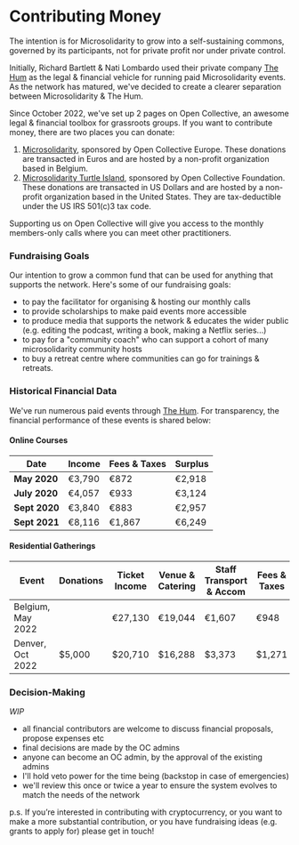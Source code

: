 # Contributing Money

The intention is for Microsolidarity to grow into a self-sustaining commons, governed by its participants, not for private profit nor under private control.

Initially, Richard Bartlett & Nati Lombardo used their private company [The Hum](http://thehum.org) as the legal & financial vehicle for running paid Microsolidarity events. As the network has matured, we've decided to create a clearer separation between Microsolidarity & The Hum.&#x20;

Since October 2022, we've set up 2 pages on Open Collective, an awesome legal & financial toolbox for grassroots groups. If you want to contribute money, there are two places you can donate:

1. [ Microsolidarity](https://opencollective.com/microsolidarity), sponsored by Open Collective Europe. These donations are transacted in Euros and are hosted by a non-profit organization based in Belgium.&#x20;
2. [Microsolidarity Turtle Island](https://opencollective.com/microsolidarity-turtle-island), sponsored by Open Collective Foundation. These donations are transacted in US Dollars and are hosted by a non-profit organization based in the United States. They are tax-deductible under the US IRS 501(c)3 tax code.

Supporting us on Open Collective will give you access to the monthly members-only calls where you can meet other practitioners.

### Fundraising Goals

Our intention to grow a common fund that can be used for anything that supports the network. Here's some of our fundraising goals:

* to pay the facilitator for organising & hosting our monthly calls
* to provide scholarships to make paid events more accessible
* to produce media that supports the network & educates the wider public (e.g. editing the podcast, writing a book, making a Netflix series...)
* to pay for a "community coach" who can support a cohort of many microsolidarity community hosts
* to buy a retreat centre where communities can go for trainings & retreats.

### Historical Financial Data

We've run numerous paid events through [The Hum](http://thehum.org). For transparency, the financial performance of these events is shared below:

#### **Online Courses**

| Date          | Income | Fees & Taxes | Surplus |
| ------------- | ------ | ------------ | ------- |
| **May 2020**  | €3,790 | €872         | €2,918  |
| **July 2020** | €4,057 | €933         | €3,124  |
| **Sept 2020** | €3,840 | €883         | €2,957  |
| **Sept 2021** | €8,116 | €1,867       | €6,249  |

#### Residential Gatherings

| Event             | Donations | Ticket Income | Venue & Catering | Staff Transport & Accom | Fees & Taxes | Surplus |
| ----------------- | --------- | ------------- | ---------------- | ----------------------- | ------------ | ------- |
| Belgium, May 2022 |           | €27,130       | €19,044          | €1,607                  | €948         | €5,531  |
| Denver, Oct 2022  | $5,000    | $20,710       | $16,288          | $3,373                  | $1,271       | $4,778  |

### Decision-Making

_WIP_

* all financial contributors are welcome to discuss financial proposals, propose expenses etc
* final decisions are made by the OC admins
* anyone can become an OC admin, by the approval of the existing admins
* I'll hold veto power for the time being (backstop in case of emergencies)
* we'll review this once or twice a year to ensure the system evolves to match the needs of the network

p.s. If you’re interested in contributing with cryptocurrency, or you want to make a more substantial contribution, or you have fundraising ideas (e.g. grants to apply for) please get in touch!
